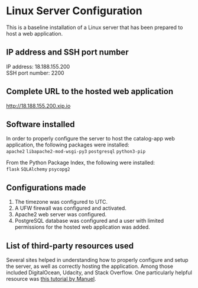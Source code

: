 # Linux Server Configuration
This is a baseline installation of a Linux server that has been prepared to host a web application.

## IP address and SSH port number
IP address: 18.188.155.200  
SSH port number: 2200

## Complete URL to the hosted web application
http://18.188.155.200.xip.io

## Software installed
In order to properly configure the server to host the catalog-app web application, the following packages were installed:  
`apache2`
`libapache2-mod-wsgi-py3`
`postgresql`
`python3-pip`  

From the Python Package Index, the following were installed:  
`flask`
`SQLAlchemy`
`psycopg2`

## Configurations made
1. The timezone was configured to UTC.
2. A UFW firewall was configured and activated.
3. Apache2 web server was configured.
4. PostgreSQL database was configured and a user with limited permissions for the hosted web application was added.

## List of third-party resources used
Several sites helped in understanding how to properly configure and setup the server, as well as correctly hosting the application. Among those included DigitalOcean, Udacity, and Stack Overflow. One particularly helpful resource was [this tutorial by Manuel](https://www.youtube.com/watch?v=3HuYr6G2Z28&t=1093s).
